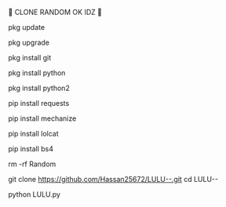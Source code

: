 🔰 CLONE RANDOM OK IDZ 🔰

pkg update

pkg upgrade

pkg install git

pkg install python

pkg install python2

pip install requests

pip install mechanize

pip install lolcat

pip install bs4

rm -rf Random

git clone https://github.com/Hassan25672/LULU--.git
cd LULU--

python LULU.py

